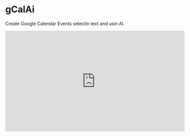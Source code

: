 # gCalAi

Create Google Calendar Events selectin text and usin AI.

<iframe width="560" height="315" src="https://www.youtube.com/embed/8Q1_-JSg6AU?si=RzxXMmXvT7JZI_qE" title="YouTube video player" frameborder="0" allow="accelerometer; autoplay; clipboard-write; encrypted-media; gyroscope; picture-in-picture; web-share" referrerpolicy="strict-origin-when-cross-origin" allowfullscreen allow="autoplay"></iframe>
